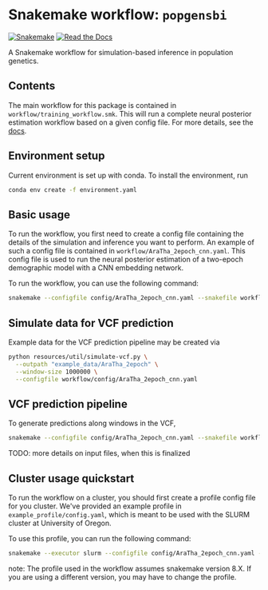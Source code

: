 # Snakemake workflow: `popgensbi`

[![Snakemake](https://img.shields.io/badge/snakemake-≥6.3.0-brightgreen.svg)](https://snakemake.github.io)
[![Read the Docs](https://img.shields.io/readthedocs/pip/stable.svg)](https://popgensbi-snakemake.readthedocs.io/en/latest/)



A Snakemake workflow for simulation-based inference in population genetics.


## Contents

The main workflow for this package is contained in `workflow/training_workflow.smk`. 
This will run a complete neural posterior estimation workflow based on a given config file. For more details, see the [docs](https://popgensbi-snakemake.readthedocs.io/en/latest/).

## Environment setup

Current environment is set up with conda. To install the environment, run

```bash
conda env create -f environment.yaml
```

## Basic usage

To run the workflow, you first need to create a config file containing the details of 
the simulation and inference you want to perform. An example of such a config file is
contained in `workflow/AraTha_2epoch_cnn.yaml`. This config file is used to run the
neural posterior estimation of a two-epoch demographic model with a CNN embedding network.

To run the workflow, you can use the following command:

```bash
snakemake --configfile config/AraTha_2epoch_cnn.yaml --snakefile workflow/training_workflow.smk
```

## Simulate data for VCF prediction

Example data for the VCF prediction pipeline may be created via

```bash
python resources/util/simulate-vcf.py \
  --outpath "example_data/AraTha_2epoch" \
  --window-size 1000000 \
  --configfile workflow/config/AraTha_2epoch_cnn.yaml
```

## VCF prediction pipeline

To generate predictions along windows in the VCF,

```bash
snakemake --configfile config/AraTha_2epoch_cnn.yaml --snakefile workflow/prediction_workflow.smk
```

TODO: more details on input files, when this is finalized

## Cluster usage quickstart

To run the workflow on a cluster, you should first create a profile config file for
you cluster. We've provided an example profile in `example_profile/config.yaml`,
which is meant to be used with the SLURM cluster at University of Oregon.

To use this profile, you can run the following command:

```bash
snakemake --executor slurm --configfile config/AraTha_2epoch_cnn.yaml --workflow-profile ~/.config/snakemake/yourprofile/ --snakefile workflow/Snakefile
```
note:
The profile used in the workflow assumes snakemake version 8.X. If you are using a different version, you may have to change the profile.







